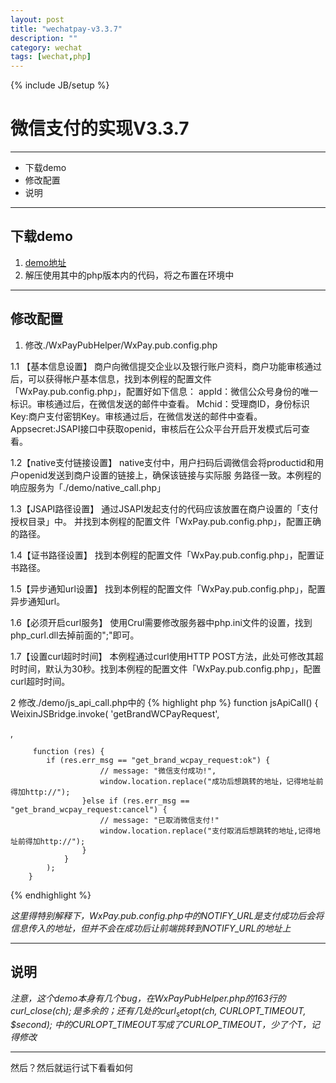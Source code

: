 ```yaml
---
layout: post
title: "wechatpay-v3.3.7"
description: ""
category: wechat
tags: [wechat,php]
---
```

{% include JB/setup %}

# 微信支付的实现V3.3.7

_ _ _

- 下载demo
- 修改配置
- 说明

_ _ _

## 下载demo
1. [demo地址](https://res.wx.qq.com/paymchres/zh_CN/htmledition/download/bussiness-course3/wxm-payment-biz-api218f8e.zip)
2. 解压使用其中的php版本内的代码，将之布置在环境中

_ _ _

## 修改配置

1. 修改./WxPayPubHelper/WxPay.pub.config.php

1.1 【基本信息设置】
商户向微信提交企业以及银行账户资料，商户功能审核通过后，可以获得帐户基本信息，找到本例程的配置文件「WxPay.pub.config.php」，配置好如下信息：
	appId：微信公众号身份的唯一标识。审核通过后，在微信发送的邮件中查看。
	Mchid：受理商ID，身份标识
	Key:商户支付密钥Key。审核通过后，在微信发送的邮件中查看。
	Appsecret:JSAPI接口中获取openid，审核后在公众平台开启开发模式后可查看。

 1.2【native支付链接设置】
 native支付中，用户扫码后调微信会将productid和用户openid发送到商户设置的链接上，确保该链接与实际服  务路径一致。本例程的响应服务为「./demo/native_call.php」

 1.3【JSAPI路径设置】
 通过JSAPI发起支付的代码应该放置在商户设置的「支付授权目录」中。
 并找到本例程的配置文件「WxPay.pub.config.php」，配置正确的路径。

 1.4【证书路径设置】
 找到本例程的配置文件「WxPay.pub.config.php」，配置证书路径。

 1.5【异步通知url设置】
 找到本例程的配置文件「WxPay.pub.config.php」，配置异步通知url。

 1.6【必须开启curl服务】
 使用Crul需要修改服务器中php.ini文件的设置，找到php_curl.dll去掉前面的";"即可。

 1.7【设置curl超时时间】
 本例程通过curl使用HTTP POST方法，此处可修改其超时时间，默认为30秒。找到本例程的配置文件「WxPay.pub.config.php」，配置curl超时时间。

2 修改./demo/js_api_call.php中的
{% highlight php %}
function jsApiCall() {
   WeixinJSBridge.invoke(
   'getBrandWCPayRequest',
   <?php echo $jsApiParameters; ?>,
         function (res) {
            if (res.err_msg == "get_brand_wcpay_request:ok") {
                        // message: "微信支付成功!",
                        window.location.replace("成功后想跳转的地址，记得地址前得加http://");
                    }else if (res.err_msg == "get_brand_wcpay_request:cancel") {
                        // message: "已取消微信支付!"
                        window.location.replace("支付取消后想跳转的地址,记得地址前得加http://");
                    }
                }
            );
        }
{% endhighlight %}

*这里得特别解释下，WxPay.pub.config.php中的NOTIFY_URL是支付成功后会将信息传入的地址，但并不会在成功后让前端挑转到NOTIFY_URL的地址上*

_ _ _

## 说明

*注意，这个demo本身有几个bug，在WxPayPubHelper.php的163行的
curl_close($ch);
是多余的；
还有几处的
curl_setopt($ch, CURLOPT_TIMEOUT, $second);
中的CURLOPT_TIMEOUT写成了CURLOP_TIMEOUT，少了个T，记得修改*

_ _ _
然后？然后就运行试下看看如何



